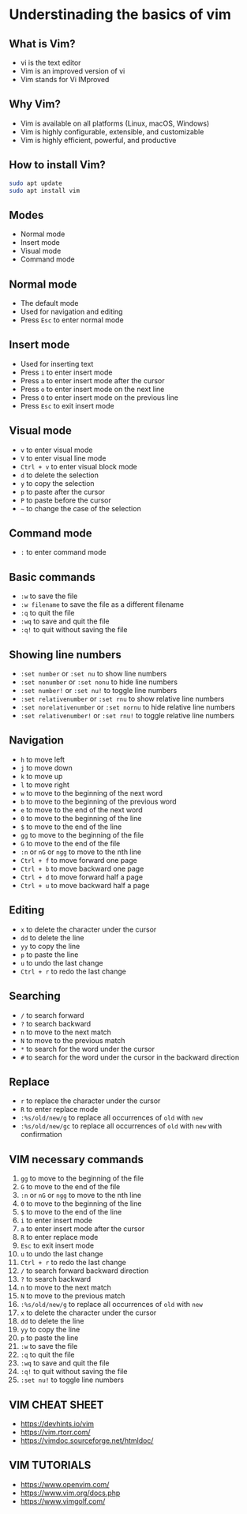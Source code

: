 # Understinading the basics of vim

## What is Vim?
- vi is the text editor
- Vim is an improved version of vi
- Vim stands for Vi IMproved

## Why Vim?
- Vim is available on all platforms (Linux, macOS, Windows)
- Vim is highly configurable, extensible, and customizable
- Vim is highly efficient, powerful, and productive


## How to install Vim?
```bash
sudo apt update
sudo apt install vim
```

## Modes
- Normal mode
- Insert mode
- Visual mode
- Command mode

## Normal mode
- The default mode
- Used for navigation and editing
- Press `Esc` to enter normal mode

## Insert mode
- Used for inserting text
- Press `i` to enter insert mode
- Press `a` to enter insert mode after the cursor
- Press `o` to enter insert mode on the next line
- Press `O` to enter insert mode on the previous line
- Press `Esc` to exit insert mode

## Visual mode
- `v` to enter visual mode
- `V` to enter visual line mode
- `Ctrl + v` to enter visual block mode
- `d` to delete the selection
- `y` to copy the selection
- `p` to paste after the cursor
- `P` to paste before the cursor
- `~` to change the case of the selection


## Command mode
- `:` to enter command mode

## Basic commands
- `:w` to save the file
- `:w filename` to save the file as a different filename
- `:q` to quit the file
- `:wq` to save and quit the file
- `:q!` to quit without saving the file

## Showing line numbers
- `:set number` or `:set nu` to show line numbers
- `:set nonumber` or `:set nonu` to hide line numbers
- `:set number!` or `:set nu!` to toggle line numbers
- `:set relativenumber` or `:set rnu` to show relative line numbers
- `:set norelativenumber` or `:set nornu` to hide relative line numbers
- `:set relativenumber!` or `:set rnu!` to toggle relative line numbers


## Navigation
- `h` to move left
- `j` to move down
- `k` to move up
- `l` to move right
- `w` to move to the beginning of the next word
- `b` to move to the beginning of the previous word
- `e` to move to the end of the next word
- `0` to move to the beginning of the line
- `$` to move to the end of the line
- `gg` to move to the beginning of the file
- `G` to move to the end of the file
- `:n` or `nG` or `ngg` to move to the nth line
- `Ctrl + f` to move forward one page
- `Ctrl + b` to move backward one page
- `Ctrl + d` to move forward half a page
- `Ctrl + u` to move backward half a page

## Editing
- `x` to delete the character under the cursor
- `dd` to delete the line
- `yy` to copy the line
- `p` to paste the line
- `u` to undo the last change
- `Ctrl + r` to redo the last change


## Searching
- `/` to search forward
- `?` to search backward
- `n` to move to the next match
- `N` to move to the previous match
- `*` to search for the word under the cursor
- `#` to search for the word under the cursor in the backward direction

## Replace
- `r` to replace the character under the cursor
- `R` to enter replace mode
- `:%s/old/new/g` to replace all occurrences of `old` with `new`
- `:%s/old/new/gc` to replace all occurrences of `old` with `new` with confirmation


## VIM necessary commands
1. `gg` to move to the beginning of the file
2. `G` to move to the end of the file
3. `:n` or `nG` or `ngg` to move to the nth line
4. `0` to move to the beginning of the line
5. `$` to move to the end of the line
6. `i` to enter insert mode
7. `a` to enter insert mode after the cursor
8. `R` to enter replace mode
9. `Esc` to exit insert mode
10. `u` to undo the last change
11. `Ctrl + r` to redo the last change
12. `/` to search forward
backward direction
13. `?` to search backward
14. `n` to move to the next match
15. `N` to move to the previous match
16. `:%s/old/new/g` to replace all occurrences of `old` with `new`
17. `x` to delete the character under the cursor
18. `dd` to delete the line
19. `yy` to copy the line
20. `p` to paste the line
21. `:w` to save the file
22. `:q` to quit the file
23. `:wq` to save and quit the file
24. `:q!` to quit without saving the file
25. `:set nu!` to toggle line numbers



## VIM CHEAT SHEET
- https://devhints.io/vim
- https://vim.rtorr.com/
- https://vimdoc.sourceforge.net/htmldoc/

## VIM TUTORIALS
- https://www.openvim.com/
- https://www.vim.org/docs.php
- https://www.vimgolf.com/


